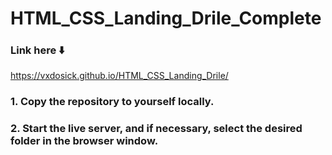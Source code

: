 # HTML_CSS_Landing_Drile_Complete

### Link here ⬇️

https://vxdosick.github.io/HTML_CSS_Landing_Drile/

### 1. Copy the repository to yourself locally.
### 2. Start the live server, and if necessary, select the desired folder in the browser window.
